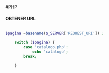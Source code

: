 #PHP

#### OBTENER URL

```php

$pagina =basename($_SERVER['REQUEST_URI']) ;

	switch ($pagina) {
		case 'catalogo.php':
			echo 'catalogo';
		break;
		
	}
```

